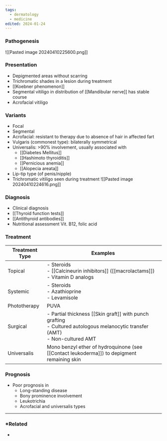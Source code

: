 ```yaml
---
tags:
  - dermatology
  - medicine
edited: 2024-01-24
---
```

### Pathogenesis
![[Pasted image 20240410225600.png]]

### Presentation
- Depigmented areas without scarring 
- Trichromatic shades in a lesion during treatment
- [[Koebner phenomenon]] 
- Segmental vitiligo in distribution of [[Mandibular nerve]] has stable course 
- Acrofacial vitiligo 

### Variants
- Focal
- Segmental
- Acrofacial: resistant to therapy due to absence of hair in affected fart
- Vulgaris (commonest type): bilaterally symmetrical
- Universalis: >90% involvement, usually associated with
	- [[Diabetes Mellitus]]
	- [[Hashimoto thyroiditis]]
	- [[Pernicious anemia]]
	- [[Alopecia areata]] 
- Lip-tip type (of penis/nipple)
- Trichromatic vitiligo seen during treatment 
![[Pasted image 20240410224616.png]]

### Diagnosis
- Clinical diagnosis
- [[Thyroid function tests]] 
- [[Antithyroid antibodies]] 
- Nutritional assessment Vit. B12, folic acid 
### Treatment

| Treatment Type | Examples                                                                                                                         |
| -------------- | -------------------------------------------------------------------------------------------------------------------------------- |
| Topical        | - Steroids<br>- [[Calcineurin inhibitors]] ([[macrolactams]])<br>- Vitamin D analogs                                             |
| Systemic       | - Steroids<br>- Azathioprine<br>- Levamisole                                                                                     |
| Phototherapy   | PUVA                                                                                                                             |
| Surgical       | - Partial thickness [[Skin graft]] with punch grafting<br>- Cultured autologous melanocytic transfer (AMT)<br>- Non-cultured AMT |
| Universalis    | Mono benzyl ether of hydroquinone (see [[Contact leukoderma]]) to depigment remaining skin                                       |

### Prognosis
- Poor prognosis in 
	- Long-standing disease
	- Bony prominence involvement 
	- Leukotrichia
	- Acrofacial and universalis types

---
### *Related
- 